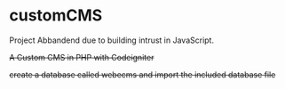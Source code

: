 
# customCMS

Project Abbandend due to building intrust in JavaScript.

~~A Custom CMS in PHP with Codeigniter~~

~~create a database called webecms and import the included database file~~